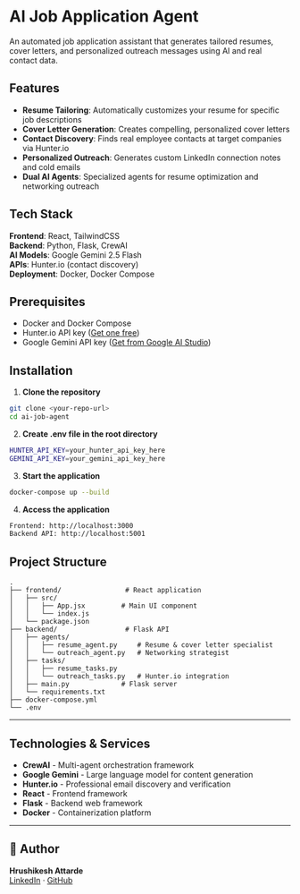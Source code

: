 # AI Job Application Agent

An automated job application assistant that generates tailored resumes, cover letters, and personalized outreach messages using AI and real contact data.

## Features

- **Resume Tailoring**: Automatically customizes your resume for specific job descriptions
- **Cover Letter Generation**: Creates compelling, personalized cover letters
- **Contact Discovery**: Finds real employee contacts at target companies via Hunter.io
- **Personalized Outreach**: Generates custom LinkedIn connection notes and cold emails
- **Dual AI Agents**: Specialized agents for resume optimization and networking outreach

## Tech Stack

**Frontend**: React, TailwindCSS  
**Backend**: Python, Flask, CrewAI  
**AI Models**: Google Gemini 2.5 Flash  
**APIs**: Hunter.io (contact discovery)  
**Deployment**: Docker, Docker Compose

## Prerequisites

- Docker and Docker Compose
- Hunter.io API key ([Get one free](https://hunter.io/api-keys))
- Google Gemini API key ([Get from Google AI Studio](https://aistudio.google.com/app/apikey))

## Installation

1. **Clone the repository**
```bash
git clone <your-repo-url>
cd ai-job-agent
```
2. **Create .env file in the root directory**
```bash
HUNTER_API_KEY=your_hunter_api_key_here
GEMINI_API_KEY=your_gemini_api_key_here
```

3. **Start the application**
```bash
docker-compose up --build
```

4. **Access the application**
```bash
Frontend: http://localhost:3000
Backend API: http://localhost:5001
```

## Project Structure
```
.
├── frontend/                # React application
│   ├── src/
│   │   ├── App.jsx         # Main UI component
│   │   └── index.js
│   └── package.json
├── backend/                 # Flask API
│   ├── agents/
│   │   ├── resume_agent.py     # Resume & cover letter specialist
│   │   └── outreach_agent.py   # Networking strategist
│   ├── tasks/
│   │   ├── resume_tasks.py
│   │   └── outreach_tasks.py   # Hunter.io integration
│   ├── main.py             # Flask server
│   └── requirements.txt
├── docker-compose.yml
└── .env
```
---
## Technologies & Services

- **CrewAI** - Multi-agent orchestration framework
- **Google Gemini** - Large language model for content generation
- **Hunter.io** - Professional email discovery and verification
- **React** - Frontend framework
- **Flask** - Backend web framework
- **Docker** - Containerization platform

---


## 👤 Author

**Hrushikesh Attarde**  
[LinkedIn](https://www.linkedin.com/in/hrushikesh-attarde) · [GitHub](https://github.com/HAttarde)
